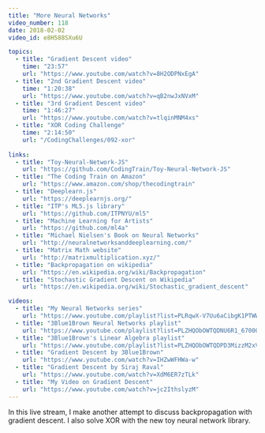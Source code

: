 ```yaml
---
title: "More Neural Networks"
video_number: 118
date: 2018-02-02
video_id: e8H588SXu6U

topics:
  - title: "Gradient Descent video"
    time: "23:57"
    url: "https://www.youtube.com/watch?v=8H2ODPNxEgA"
  - title: "2nd Gradient Descent video"
    time: "1:20:38"
    url: "https://www.youtube.com/watch?v=qB2nwJxNVxM"
  - title: "3rd Gradient Descent video"
    time: "1:46:27"
    url: "https://www.youtube.com/watch?v=tlqinMNM4xs"
  - title: "XOR Coding Challenge"
    time: "2:14:50"
    url: "/CodingChallenges/092-xor"
 
links:
  - title: "Toy-Neural-Network-JS"
    url: "https://github.com/CodingTrain/Toy-Neural-Network-JS"
  - title: "The Coding Train on Amazon"
    url: "https://www.amazon.com/shop/thecodingtrain"
  - title: "Deeplearn.js"
    url: "https://deeplearnjs.org/"
  - title: "ITP's ML5.js library"
    url: "https://github.com/ITPNYU/ml5"
  - title: "Machine Learning for Artists"
    url: "https://github.com/ml4a"
  - title: "Michael Nielsen's Book on Neural Networks"
    url: "http://neuralnetworksanddeeplearning.com/"
  - title: "Matrix Math website"
    url: "http://matrixmultiplication.xyz/"
  - title: "Backpropagation on wikipedia"
    url: "https://en.wikipedia.org/wiki/Backpropagation"
  - title: "Stochastic Gradient Descent on Wikipedia"
    url: "https://en.wikipedia.org/wiki/Stochastic_gradient_descent"

videos:
  - title: "My Neural Networks series"
    url: "https://www.youtube.com/playlist?list=PLRqwX-V7Uu6aCibgK1PTWWu9by6XFdCfh"
  - title: "3Blue1Brown Neural Networks playlist"
    url: "https://www.youtube.com/playlist?list=PLZHQObOWTQDNU6R1_67000Dx_ZCJB-3pi"
  - title: "3Blue1Brown's Linear Algebra playlist"
    url: "https://www.youtube.com/playlist?list=PLZHQObOWTQDPD3MizzM2xVFitgF8hE_ab"
  - title: "Gradient Descent by 3Blue1Brown"
    url: "https://www.youtube.com/watch?v=IHZwWFHWa-w"
  - title: "Gradient Descent by Siraj Raval"
    url: "https://www.youtube.com/watch?v=XdM6ER7zTLk"
  - title: "My Video on Gradient Descent"
    url: "https://www.youtube.com/watch?v=jc2IthslyzM"
---
```


In this live stream, I make another attempt to discuss backpropagation with gradient descent. I also solve XOR with the new toy neural network library.
